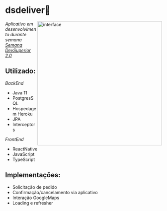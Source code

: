 # dsdeliver:pizza:

<img src="https://github.com/carvalhoandre/store-frontend/blob/main/imgReadme/img.png" min-width="400px" max-width="400px" width="400px" align="right" alt="interface">

_Aplicativo em desenvolvimento durante semana [Semana DevSuperior 2.0](https://githu'b.com/devsuperior/sds2)_

## Utilizado: 
_BackEnd_
- Java 11 
- PostgresSQL
- Hospedagem Heroku 
- JPA 
- Interceptors

_FrontEnd_
- ReactNative
- JavaScript
- TypeScript

## Implementações:
- Solicitação de pedido  
- Confirmação/cancelamento via aplicativo
- Interação GoogleMaps
- Loading e refresher 


